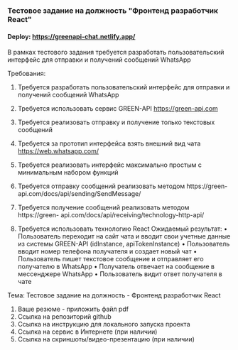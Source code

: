 ### Тестовое задание на должность "Фронтенд разработчик React"

#### Deploy: https://greenapi-chat.netlify.app/

В рамках тестового задания требуется разработать пользовательский интерфейс для
отправки и получений сообщений WhatsApp

Требования:

1. Требуется разработать пользовательский интерфейс для отправки и получений
   сообщений WhatsApp
2. Требуется использовать сервис GREEN-API https://green-api.com
3. Требуется реализовать отправку и получение только текстовых сообщений
4. Требуется за прототип интерфейса взять внешний вид чата
   https://web.whatsapp.com/
5. Требуется реализовать интерфейс максимально простым с минимальным набором
   функций

6. Требуется отправку сообщений реализовать методом https://green-
   api.com/docs/api/sending/SendMessage/

7. Требуется получение сообщений реализовать методом https://green-
   api.com/docs/api/receiving/technology-http-api/

8. Требуется использовать технологию React
   Ожидаемый результат:
   • Пользователь переходит на сайт чата и вводит свои учетные данные из
   системы GREEN-API (idInstance, apiTokenInstance)
   • Пользователь вводит номер телефона получателя и создает новый чат
   • Пользователь пишет текстовое сообщение и отправляет его получателю в
   WhatsApp
   • Получатель отвечает на сообщение в мессенджере WhatsApp
   • Пользователь видит ответ получателя в чате

Тема: Тестовое задание на должность - Фронтенд разработчик React

1. Ваше резюме - приложить файл pdf
2. Ссылка на репозиторий github
3. Ссылка на инструкцию для локального запуска проекта
4. Ссылка на сервис в Интернете (при наличии)
5. Ссылка на скриншоты/видео-презентацию (при наличии)
